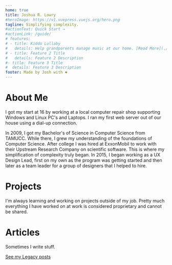 ```yaml
---
home: true
title: Joshua R. Lowry
#heroImage: https://v1.vuepress.vuejs.org/hero.png
tagline: Simplifying complexity.
#actionText: Quick Start →
#actionLink: /guide/
# features:
# - title: Kiddo Lullaby
#   details: Help grandparents manage music at our home. [Read More](./kiddolullaby/README.md)
# - title: Feature 2 Title
#   details: Feature 2 Description
#- title: Feature 3 Title
#  details: Feature 3 Description
footer: Made by Josh with ❤️
---
```


# About Me

I got my start at 16 by working at a local computer repair shop supporting Windows and Linux PC's and Laptops.  I ran my first web server out of our house using a dial-up connection. 

In 2009, I got my Bachelor's of Science in Computer Science from TAMUCC. While there, I grew my understanding of the foundations of Computer Science. After college I was hired at ExxonMobil to work with their Upstream Research Company on scientific software. This is where my simplification of complexity truly began. In 2015, I began working as a UX Design Lead, first on my own as the program was getting started and then later as a team leader for a group of designers that I helped to hire. 

# Projects

I'm always learning and working on projects outside of my job. Pretty much everything I have worked on at work is considered proprietary and cannot be shared. 

<portfolioList />

# Articles

Sometimes I write stuff. 

<articleList />

[See my Legacy posts](./Legacy.md)
